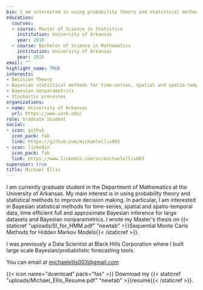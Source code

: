 ```yaml
---
bio: I am interested in using probability theory and statistical methods to improve decision making.
education:
  courses:
  - course: Master of Science in Statistics
    institution: University of Arkansas
    year: 2018
  - course: Bachelor of Science in Mathematics
    institution: University of Arkansas
    year: 2016
email: ""
highlight_name: TRUE
interests:
- Decision Theory
- Bayesian statistical methods for time-series, spatial and spatio-temporal data
- Bayesian nonparametrics
- Stochastic processes
organizations:
- name: University of Arkansas
  url: https://www.uark.edu/
role: Graduate Student
social:
- icon: github
  icon_pack: fab
  link: https://github.com/michaelellis003
- icon: linkedin
  icon_pack: fab
  link: https://www.linkedin.com/in/michaelellis003
superuser: true
title: Michael Ellis
---
```


I am currently graduate student in the Department of Mathematics at the University of Arkansas. My main interest is in using probability theory and statistical methods to improve decision making. In particular, I am interested in Bayesian statistical methods for time-series, spatial and spatio-temporal data, time efficient full and approximate Bayesian inference for large datasets and Bayesian nonparametrics. I wrote my Master's thesis on {{< staticref "uploads/SI_for_HMM.pdf" "newtab" >}}Sequential Monte Carlo Methods for Hidden Markov Models{{< /staticref >}}.

I was previously a Data Scientist at Black Hills Corporation where I built large scale Bayesian/probabilistic forecasting tools.

You can email at [michaelellis003@gmail.com](mailto:michaelellis003@gmail.com)

{{< icon name="download" pack="fas" >}} Download my {{< staticref "uploads/Michael_Ellis_Resume.pdf" "newtab" >}}resumé{{< /staticref >}}.
